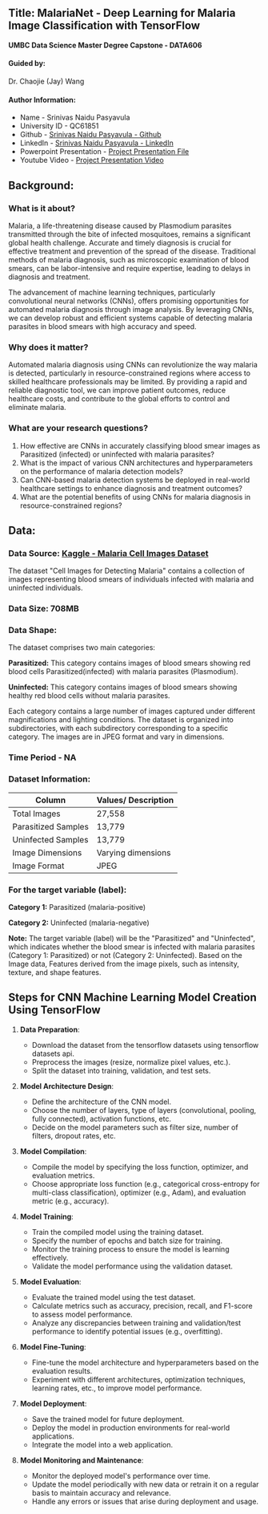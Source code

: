 ## Title: MalariaNet - Deep Learning for Malaria Image Classification with TensorFlow

**UMBC Data Science Master Degree Capstone - DATA606**

#### Guided by:

Dr. Chaojie (Jay) Wang

#### Author Information:
  - Name - Srinivas Naidu Pasyavula
  - University ID - QC61851
  - Github - [Srinivas Naidu Pasyavula - Github](https://github.com/PasyavulaSrinivasNaidu/UMBC-DATA606-Capstone/)
  - LinkedIn - [Srinivas Naidu Pasyavula - LinkedIn](https://www.linkedin.com/in/srinivas-naidu-pasyavula/)
  - Powerpoint Presentation - [Project Presentation File]()
  - Youtube Video - [Project Presentation Video]()

## Background:
### What is it about?
Malaria, a life-threatening disease caused by Plasmodium parasites transmitted through the bite of infected mosquitoes, remains a significant global health challenge. Accurate and timely diagnosis is crucial for effective treatment and prevention of the spread of the disease. Traditional methods of malaria diagnosis, such as microscopic examination of blood smears, can be labor-intensive and require expertise, leading to delays in diagnosis and treatment.

The advancement of machine learning techniques, particularly convolutional neural networks (CNNs), offers promising opportunities for automated malaria diagnosis through image analysis. By leveraging CNNs, we can develop robust and efficient systems capable of detecting malaria parasites in blood smears with high accuracy and speed.

### Why does it matter?
Automated malaria diagnosis using CNNs can revolutionize the way malaria is detected, particularly in resource-constrained regions where access to skilled healthcare professionals may be limited. By providing a rapid and reliable diagnostic tool, we can improve patient outcomes, reduce healthcare costs, and contribute to the global efforts to control and eliminate malaria.

### What are your research questions?
1. How effective are CNNs in accurately classifying blood smear images as Parasitized (infected) or uninfected with malaria parasites?
2. What is the impact of various CNN architectures and hyperparameters on the performance of malaria detection models?
3. Can CNN-based malaria detection systems be deployed in real-world healthcare settings to enhance diagnosis and treatment outcomes?
4. What are the potential benefits of using CNNs for malaria diagnosis in resource-constrained regions?

## Data:
### Data Source: [Kaggle - Malaria Cell Images Dataset](https://www.kaggle.com/datasets/iarunava/cell-images-for-detecting-malaria/data)
The dataset "Cell Images for Detecting Malaria" contains a collection of images representing blood smears of individuals infected with malaria and uninfected individuals.

### Data Size: 708MB
### Data Shape:
The dataset comprises two main categories:

**Parasitized:** This category contains images of blood smears showing red blood cells Parasitized(infected) with malaria parasites (Plasmodium).

**Uninfected:** This category contains images of blood smears showing healthy red blood cells without malaria parasites.

Each category contains a large number of images captured under different magnifications and lighting conditions. The dataset is organized into subdirectories, with each subdirectory corresponding to a specific category. The images are in JPEG format and vary in dimensions.

### Time Period - NA

### Dataset Information:

| Column               | Values/ Description |
| --------------------| --------------------|
| Total Images         | 27,558              |
| Parasitized Samples  | 13,779              |
| Uninfected Samples   | 13,779              |
| Image Dimensions     | Varying dimensions  |
| Image Format         | JPEG                |

### For the target variable (label):
**Category 1:** Parasitized (malaria-positive)

**Category 2:** Uninfected (malaria-negative)

**Note:** The target variable (label) will be the "Parasitized" and "Uninfected", which indicates whether the blood smear is infected with malaria parasites (Category 1: Parasitized) or not (Category 2: Uninfected). Based on the Image data, Features derived from the image pixels, such as intensity, texture, and shape features.

## Steps for CNN Machine Learning Model Creation Using TensorFlow

1. **Data Preparation**:
   - Download the dataset from the tensorflow datasets using tensorflow datasets api.
   - Preprocess the images (resize, normalize pixel values, etc.).
   - Split the dataset into training, validation, and test sets.

2. **Model Architecture Design**:
   - Define the architecture of the CNN model.
   - Choose the number of layers, type of layers (convolutional, pooling, fully connected), activation functions, etc.
   - Decide on the model parameters such as filter size, number of filters, dropout rates, etc.

3. **Model Compilation**:
   - Compile the model by specifying the loss function, optimizer, and evaluation metrics.
   - Choose appropriate loss function (e.g., categorical cross-entropy for multi-class classification), optimizer (e.g., Adam), and evaluation metric (e.g., accuracy).

4. **Model Training**:
   - Train the compiled model using the training dataset.
   - Specify the number of epochs and batch size for training.
   - Monitor the training process to ensure the model is learning effectively.
   - Validate the model performance using the validation dataset.

5. **Model Evaluation**:
   - Evaluate the trained model using the test dataset.
   - Calculate metrics such as accuracy, precision, recall, and F1-score to assess model performance.
   - Analyze any discrepancies between training and validation/test performance to identify potential issues (e.g., overfitting).

6. **Model Fine-Tuning**:
   - Fine-tune the model architecture and hyperparameters based on the evaluation results.
   - Experiment with different architectures, optimization techniques, learning rates, etc., to improve model performance.

7. **Model Deployment**:
   - Save the trained model for future deployment.
   - Deploy the model in production environments for real-world applications.
   - Integrate the model into a web application.

8. **Model Monitoring and Maintenance**:
   - Monitor the deployed model's performance over time.
   - Update the model periodically with new data or retrain it on a regular basis to maintain accuracy and relevance.
   - Handle any errors or issues that arise during deployment and usage.
